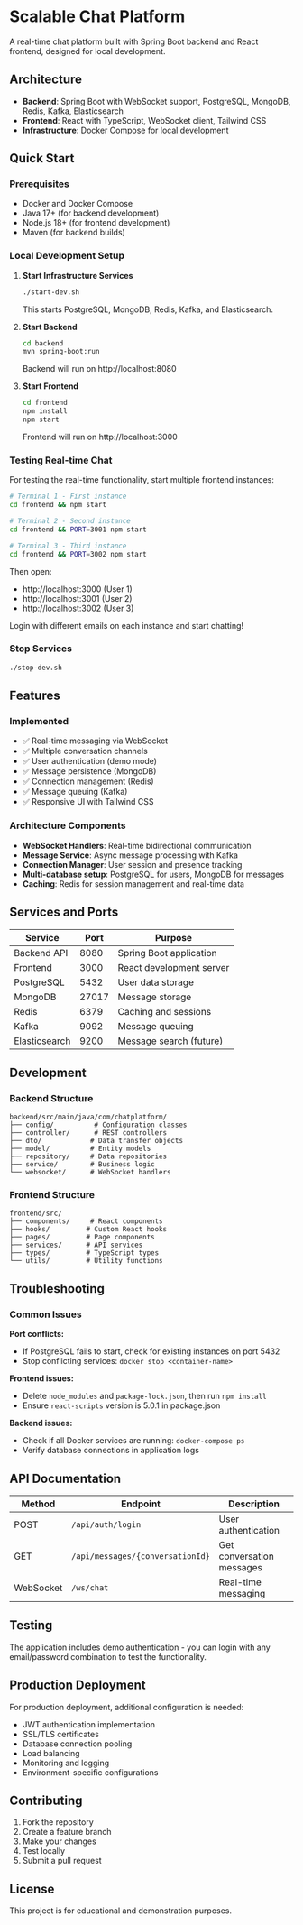 # Scalable Chat Platform

A real-time chat platform built with Spring Boot backend and React frontend, designed for local development.

## Architecture

- **Backend**: Spring Boot with WebSocket support, PostgreSQL, MongoDB, Redis, Kafka, Elasticsearch
- **Frontend**: React with TypeScript, WebSocket client, Tailwind CSS
- **Infrastructure**: Docker Compose for local development

## Quick Start

### Prerequisites

- Docker and Docker Compose
- Java 17+ (for backend development)
- Node.js 18+ (for frontend development)
- Maven (for backend builds)

### Local Development Setup

1. **Start Infrastructure Services**
   ```bash
   ./start-dev.sh
   ```
   This starts PostgreSQL, MongoDB, Redis, Kafka, and Elasticsearch.

2. **Start Backend**
   ```bash
   cd backend
   mvn spring-boot:run
   ```
   Backend will run on http://localhost:8080

3. **Start Frontend**
   ```bash
   cd frontend
   npm install
   npm start
   ```
   Frontend will run on http://localhost:3000

### Testing Real-time Chat

For testing the real-time functionality, start multiple frontend instances:

```bash
# Terminal 1 - First instance
cd frontend && npm start

# Terminal 2 - Second instance  
cd frontend && PORT=3001 npm start

# Terminal 3 - Third instance
cd frontend && PORT=3002 npm start
```

Then open:
- http://localhost:3000 (User 1)
- http://localhost:3001 (User 2) 
- http://localhost:3002 (User 3)

Login with different emails on each instance and start chatting!

### Stop Services

```bash
./stop-dev.sh
```

## Features

### Implemented
- ✅ Real-time messaging via WebSocket
- ✅ Multiple conversation channels
- ✅ User authentication (demo mode)
- ✅ Message persistence (MongoDB)
- ✅ Connection management (Redis)
- ✅ Message queuing (Kafka)
- ✅ Responsive UI with Tailwind CSS

### Architecture Components
- **WebSocket Handlers**: Real-time bidirectional communication
- **Message Service**: Async message processing with Kafka
- **Connection Manager**: User session and presence tracking
- **Multi-database setup**: PostgreSQL for users, MongoDB for messages
- **Caching**: Redis for session management and real-time data

## Services and Ports

| Service | Port | Purpose |
|---------|------|---------|
| Backend API | 8080 | Spring Boot application |
| Frontend | 3000 | React development server |
| PostgreSQL | 5432 | User data storage |
| MongoDB | 27017 | Message storage |
| Redis | 6379 | Caching and sessions |
| Kafka | 9092 | Message queuing |
| Elasticsearch | 9200 | Message search (future) |

## Development

### Backend Structure
```
backend/src/main/java/com/chatplatform/
├── config/          # Configuration classes
├── controller/      # REST controllers
├── dto/            # Data transfer objects
├── model/          # Entity models
├── repository/     # Data repositories
├── service/        # Business logic
└── websocket/      # WebSocket handlers
```

### Frontend Structure
```
frontend/src/
├── components/     # React components
├── hooks/         # Custom React hooks
├── pages/         # Page components
├── services/      # API services
├── types/         # TypeScript types
└── utils/         # Utility functions
```

## Troubleshooting

### Common Issues

**Port conflicts:**
- If PostgreSQL fails to start, check for existing instances on port 5432
- Stop conflicting services: `docker stop <container-name>`

**Frontend issues:**
- Delete `node_modules` and `package-lock.json`, then run `npm install`
- Ensure `react-scripts` version is 5.0.1 in package.json

**Backend issues:**
- Check if all Docker services are running: `docker-compose ps`
- Verify database connections in application logs

## API Documentation

| Method | Endpoint | Description |
|--------|----------|-------------|
| POST | `/api/auth/login` | User authentication |
| GET | `/api/messages/{conversationId}` | Get conversation messages |
| WebSocket | `/ws/chat` | Real-time messaging |

## Testing

The application includes demo authentication - you can login with any email/password combination to test the functionality.

## Production Deployment

For production deployment, additional configuration is needed:
- JWT authentication implementation
- SSL/TLS certificates
- Database connection pooling
- Load balancing
- Monitoring and logging
- Environment-specific configurations

## Contributing

1. Fork the repository
2. Create a feature branch
3. Make your changes
4. Test locally
5. Submit a pull request

## License

This project is for educational and demonstration purposes.